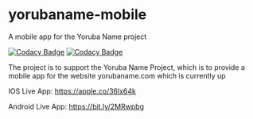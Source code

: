 # yorubaname-mobile
A mobile app for the Yoruba Name project

[![Codacy Badge](https://api.codacy.com/project/badge/Grade/a4c76faedcbf40158f5233b9a11f6437)](https://www.codacy.com?utm_source=github.com&amp;utm_medium=referral&amp;utm_content=rebirthtobi/yorubaname-mobile&amp;utm_campaign=Badge_Grade) [![Codacy Badge](https://api.codacy.com/project/badge/Coverage/a4c76faedcbf40158f5233b9a11f6437)](https://www.codacy.com?utm_source=github.com&utm_medium=referral&utm_content=rebirthtobi/yorubaname-mobile&utm_campaign=Badge_Coverage)

The project is to support the Yoruba Name Project, which is to provide a mobile app for the website yorubaname.com which is currently up

IOS Live App: https://apple.co/36lx64k

Android Live App: https://bit.ly/2MRwpbg
